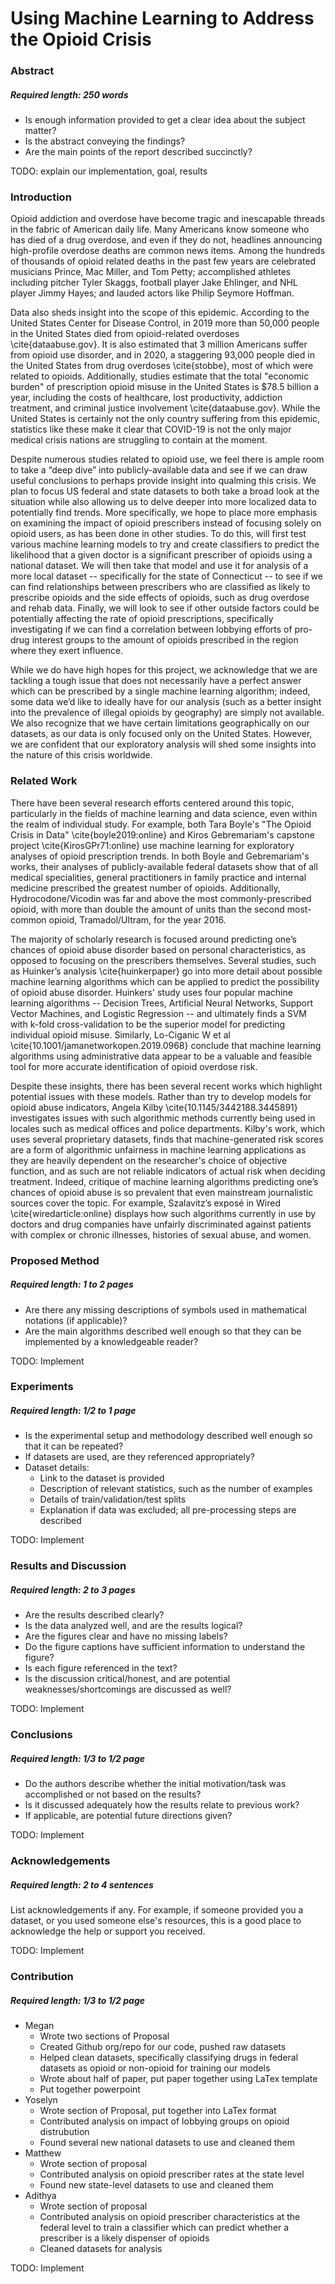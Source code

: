 # Using Machine Learning to Address the Opioid Crisis

### Abstract

##### Required length: 250 words

- Is enough information provided to get a clear idea about the subject matter?
- Is the abstract conveying the findings?
- Are the main points of the report described succinctly?

TODO: explain our implementation, goal, results

### Introduction

Opioid addiction and overdose have become tragic and inescapable threads in the fabric of American daily life. Many Americans know someone who has died of a drug overdose, and even if they do not, headlines announcing high-profile overdose deaths are common news items. Among the hundreds of thousands of opioid related deaths in the past few years are celebrated musicians Prince, Mac Miller, and Tom Petty; accomplished athletes including pitcher Tyler Skaggs, football player Jake Ehlinger, and NHL player Jimmy Hayes; and lauded actors like Philip Seymore Hoffman. 

Data also sheds insight into the scope of this epidemic. According to the United States Center for Disease Control, in 2019 more than 50,000 people in the United States died from opioid-related overdoses \cite{dataabuse.gov}. It is also estimated that 3 million Americans suffer from opioid use disorder, and in 2020, a staggering 93,000 people died in the United States from drug overdoses \cite{stobbe}, most of which were related to opioids. Additionally, studies estimate that the total "economic burden" of prescription opioid misuse in the United States is $78.5 billion a year, including the costs of healthcare, lost productivity, addiction treatment, and criminal justice involvement \cite{dataabuse.gov}. While the United States is certainly not the only country suffering from this epidemic, statistics like these make it clear that COVID-19 is not the only major medical crisis nations are struggling to contain at the moment.

Despite numerous studies related to opioid use, we feel there is ample room to take a “deep dive” into publicly-available data and see if we can draw useful conclusions to perhaps provide insight into qualming this crisis. We plan to focus US federal and state datasets to both take a broad look at the situation while also allowing us to delve deeper into more localized data to potentially find trends. More specifically, we hope to place more emphasis on examining the impact of opioid prescribers instead of focusing solely on opioid users, as has been done in other studies. To do this, will first test various machine learning models to try and create classifiers to predict the likelihood that a given doctor is a significant prescriber of opioids using a national dataset. We will then take that model and use it for analysis of a more local dataset -- specifically for the state of Connecticut -- to see if we can find relationships between prescribers who are classified as likely to prescribe opioids and the side effects of opioids, such as drug overdose and rehab data. Finally, we will look to see if other outside factors could be potentially affecting the rate of opioid prescriptions, specifically investigating if we can find a correlation between lobbying efforts of pro-drug interest groups to the amount of opioids prescribed in the region where they exert influence.

While we do have high hopes for this project, we acknowledge that we are tackling a tough issue that does not necessarily have a perfect answer which can be prescribed by a single machine learning algorithm; indeed, some data we’d like to ideally have for our analysis (such as a better insight into the prevalence of illegal opioids by geography) are simply not available. We also recognize that we have certain limitations geographically on our datasets, as our data is only focused only on the United States. However, we are confident that our exploratory analysis will shed some insights into the nature of this crisis worldwide.


### Related Work

There have been several research efforts centered around this topic, particularly in the fields of machine learning and data science, even within the realm of individual study. For example, both Tara Boyle's "The Opioid Crisis in Data" \cite{boyle2019:online} and Kiros Gebremariam's capstone project \cite{KirosGPr71:online} use machine learning for exploratory analyses of opioid prescription trends. In both Boyle and Gebremariam's works, their analyses of publicly-available federal datasets show that of all medical specialities, general practitioners in family practice and internal medicine prescribed the greatest number of opioids. Additionally, Hydrocodone/Vicodin was far and above the most commonly-prescribed opioid, with more than double the amount of units than the second most-common opioid, Tramadol/Ultram, for the year 2016.

The majority of scholarly research is focused around predicting one’s chances of opioid abuse disorder based on personal characteristics, as opposed to focusing on the prescribers themselves. Several studies, such as Huinker’s analysis \cite{huinkerpaper} go into more detail about possible machine learning algorithms which can be applied to predict the possibility of opioid abuse disorder. Huinkers' study uses four popular machine learning algorithms -- Decision Trees, Artificial Neural Networks, Support Vector Machines, and Logistic Regression -- and ultimately finds a SVM with k-fold cross-validation to be the superior model for predicting individual opioid misuse. Similarly, Lo-Ciganic W et al \cite{10.1001/jamanetworkopen.2019.0968} conclude that machine learning algorithms using administrative data appear to be a valuable and feasible tool for more accurate identification of opioid overdose risk. 

Despite these insights, there has been several recent works which highlight potential issues with these models. Rather than try to develop models for opioid abuse indicators, Angela Kilby \cite{10.1145/3442188.3445891} investigates issues with such algorithmic methods currently being used in locales such as medical offices and police departments. Kilby's work, which uses several proprietary datasets, finds that machine-generated risk scores are a form of algorithmic unfairness in machine learning applications as they are heavily dependent on the researcher's choice of objective function, and as such are not reliable indicators of actual risk when deciding treatment. Indeed, critique of machine learning algorithms predicting one’s chances of opioid abuse is so prevalent that even mainstream journalistic sources cover the topic. For example, Szalavitz’s exposé in Wired \cite{wiredarticle:online} displays how such algorithms currently in use by doctors and drug companies have unfairly discriminated against patients with complex or chronic illnesses, histories of sexual abuse, and women.

### Proposed Method

##### Required length: 1 to 2 pages

- Are there any missing descriptions of symbols used in mathematical notations (if applicable)?
- Are the main algorithms described well enough so that they can be implemented by a knowledgeable reader?

TODO: Implement

### Experiments

##### Required length: 1/2 to 1 page

- Is the experimental setup and methodology described well enough so that it can be repeated?
- If datasets are used, are they referenced appropriately?
- Dataset details:
  - Link to the dataset is provided
  - Description of relevant statistics, such as the number of examples
  - Details of train/validation/test splits
  - Explanation if data was excluded; all pre-processing steps are described

TODO: Implement

### Results and Discussion

##### Required length: 2 to 3 pages

- Are the results described clearly?
- Is the data analyzed well, and are the results logical?
- Are the figures clear and have no missing labels?
- Do the figure captions have sufficient information to understand the figure?
- Is each figure referenced in the text?
- Is the discussion critical/honest, and are potential weaknesses/shortcomings are discussed as well?

TODO: Implement

### Conclusions

##### Required length: 1/3 to 1/2 page

- Do the authors describe whether the initial motivation/task was accomplished or not based on the results?
- Is it discussed adequately how the results relate to previous work?
- If applicable, are potential future directions given?

TODO: Implement

### Acknowledgements

##### Required length: 2 to 4 sentences

List acknowledgements if any. For example, if someone provided you a dataset, or
you used someone else's resources, this is a good place to acknowledge
the help or support you received.

TODO: Implement

### Contribution

##### Required length: 1/3 to 1/2 page

- Megan
  - Wrote two sections of Proposal
  - Created Github org/repo for our code, pushed raw datasets
  - Helped clean datasets, specifically classifying drugs in federal datasets as opioid or non-opioid for training our models
  - Wrote about half of paper, put paper together using LaTex template
  - Put together powerpoint
- Yoselyn
  - Wrote section of Proposal, put together into LaTex format
  - Contributed analysis on impact of lobbying groups on opioid distrubution
  - Found several new national datasets to use and cleaned them
- Matthew
  - Wrote section of proposal
  - Contributed analysis on opioid prescriber rates at the state level
  - Found new state-level datasets to use and cleaned them
- Adithya
  - Wrote section of proposal
  - Contributed analysis on opioid prescriber characteristics at the federal level to train a classifier which can predict whether a prescriber is a likely dispenser of opioids
  - Cleaned datasets for analysis


TODO: Implement
